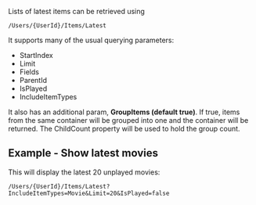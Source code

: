 Lists of latest items can be retrieved using

`/Users/{UserId}/Items/Latest`

It supports many of the usual querying parameters:

* StartIndex
* Limit
* Fields
* ParentId
* IsPlayed
* IncludeItemTypes

It also has an additional param, **GroupItems (default true)**. If true, items from the same container will be grouped into one and the container will be returned. The ChildCount property will be used to hold the group count.

## Example - Show latest movies

This will display the latest 20 unplayed movies:

`/Users/{UserId}/Items/Latest?IncludeItemTypes=Movie&Limit=20&IsPlayed=false`